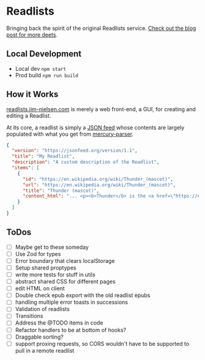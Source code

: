 # Readlists

Bringing back the spirit of the original Readlists service. [Check out the blog post for more deets](https://blog.jim-nielsen.com/2021/reintroducing-readlists/).

## Local Development

- Local dev `npm start`
- Prod build `npm run build`

## How it Works

[readlists.jim-nielsen.com](https://readlists.jim-nielsen.com) is merely a web front-end, a GUI, for creating and editing a Readlist.

At its core, a readlist is simply a [JSON feed](https://www.jsonfeed.org/) whose contents are largely populated with what you get from [mercury-parser](https://github.com/postlight/mercury-parser).

```json
{
  "version": "https://jsonfeed.org/version/1.1",
  "title": "My Readlist",
  "description": "A custom description of the Readlist",
  "items": [
    {
      "id": "https://en.wikipedia.org/wiki/Thunder_(mascot)",
      "url": "https://en.wikipedia.org/wiki/Thunder_(mascot)",
      "title": "Thunder (mascot)",
      "content_html": "... <p><b>Thunder</b> is the <a href=\"https://en.wikipedia.org/wiki/Stage_name\">stage name</a> for the..."
    }
  ]
}
```

## ToDos

- [ ] Maybe get to these someday
- [ ] Use Zod for types
- [ ] Error boundary that clears localStorage
- [ ] Setup shared proptypes
- [ ] write more tests for stuff in utils
- [ ] abstract shared CSS for different pages
- [ ] edit HTML on client
- [ ] Double check epub export with the old readlist epubs
- [ ] handling multiple error toasts in successions
- [ ] Validation of readlists
- [ ] Transitions
- [ ] Address the @TODO items in code
- [ ] Refactor handlers to be at bottom of hooks?
- [ ] Draggable sorting?
- [ ] support proxing requests, so CORS wouldn't have to be supported to pull in a remote readlist
